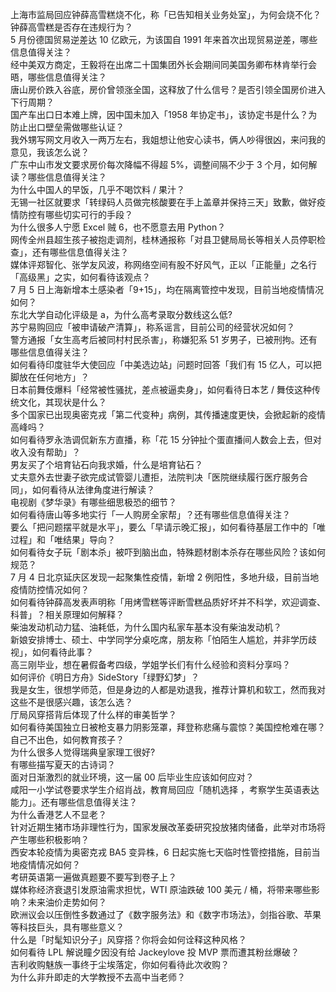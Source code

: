 上海市监局回应钟薛高雪糕烧不化，称「已告知相关业务处室」，为何会烧不化？钟薛高雪糕是否存在违规行为？  
5 月份德国贸易逆差达 10 亿欧元，为该国自 1991 年来首次出现贸易逆差，哪些信息值得关注？  
经中美双方商定，王毅将在出席二十国集团外长会期间同美国务卿布林肯举行会晤，哪些信息值得关注？  
唐山房价跌入谷底，房价曾领涨全国，这释放了什么信号？是否引领全国房价进入下行周期？  
国产车出口日本难上牌，因中国未加入「1958 年协定书」，该协定书是什么？为防止出口壁垒需做哪些认证？  
我外甥写网文月收入一两万左右，我姐想让他安心读书，俩人吵得很凶，来问我的意见，我该怎么说？  
广东中山市发文要求房价每次降幅不得超 5%，调整间隔不少于 3 个月，如何解读？哪些信息值得关注？  
为什么中国人的早饭，几乎不喝饮料 / 果汁？  
无锡一社区就要求「转绿码人员做完核酸要在手上盖章并保持三天」致歉，做好疫情防控有哪些切实可行的手段？  
为什么很多人宁愿 Excel 贼 6，也不愿意去用 Python？  
网传全州县超生孩子被抱走调剂，桂林通报称「对县卫健局局长等相关人员停职检查」，还有哪些信息值得关注？  
媒体评郑智化、张学友风波，称网络空间有股不好风气，正以「正能量」之名行「高级黑」之实，如何看待该观点？  
7 月 5 日上海新增本土感染者「9+15」，均在隔离管控中发现，目前当地疫情情况如何？  
东北大学自动化评级是 a，为什么高考录取分数线这么低?  
苏宁易购回应「被申请破产清算」，称系谣言，目前公司的经营状况如何？  
警方通报「女生高考后被同村村民杀害」，称嫌犯系 51 岁男子，已被刑拘。还有哪些信息值得关注？  
如何看待印度驻华大使回应「中美选边站」问题时回答「我们有 15 亿人，可以把脚放在任何地方」？  
日本前舞伎爆料「经常被性骚扰，差点被逼卖身」，如何看待日本艺 / 舞伎这种传统文化，其现状是什么？  
多个国家已出现奥密克戎「第二代变种」病例，其传播速度更快，会掀起新的疫情高峰吗？  
如何看待罗永浩调侃新东方直播，称「花 15 分钟扯个蛋直播间人数会上去，但对收入没有帮助」？  
男友买了个培育钻石向我求婚，什么是培育钻石？  
丈夫意外去世妻子欲完成试管婴儿遭拒，法院判决「医院继续履行医疗服务合同」，如何看待从法律角度进行解读？  
电视剧《梦华录》有哪些细思极恐的细节？  
如何看待唐山等多地实行「一人购房全家帮」？还有哪些信息值得关注？  
要么「把问题摆平就是水平」，要么「早请示晚汇报」，如何看待基层工作中的「唯过程」和「唯结果」导向？  
如何看待女子玩「剧本杀」被吓到脑出血，特殊题材剧本杀存在哪些风险？该如何规范？  
7 月 4 日北京延庆区发现一起聚集性疫情，新增 2 例阳性，多地升级，目前当地疫情防控情况如何？  
如何看待钟薛高发表声明称「用烤雪糕等评断雪糕品质好坏并不科学，欢迎调查、科普」？相关原理如何解释？  
柴油发动机动力猛、油耗低，为什么国内私家车基本没有柴油发动机？  
新娘安排博士、硕士、中学同学分桌吃席，朋友称「怕陌生人尴尬，并非学历歧视」，如何看待此事？  
高三刚毕业，想在暑假备考四级，学姐学长们有什么经验和资料分享吗？  
如何评价《明日方舟》SideStory「绿野幻梦」？  
我是女生，很想学师范，但是身边的人都是劝退我，推荐计算机和软工，然而我对这些不是很感兴趣，该怎么选？  
厅局风穿搭背后体现了什么样的审美哲学？  
如何看待美国独立日被枪支暴力阴影笼罩，拜登称悲痛与震惊？美国控枪难在哪？  
自己不出色，如何教育孩子？  
为什么很多人觉得瑞典皇家理工很好?  
有哪些描写夏天的古诗词？  
面对日渐激烈的就业环境，这一届 00 后毕业生应该如何应对？  
咸阳一小学试卷要求学生介绍肖战，教育局回应「随机选择 ，考察学生英语表达能力」。还有哪些信息值得关注？  
为什么香港艺人不显老？  
针对近期生猪市场非理性行为，国家发展改革委研究投放猪肉储备，此举对市场将产生哪些积极影响？  
西安本轮疫情为奥密克戎 BA5 变异株，6 日起实施七天临时性管控措施，目前当地疫情情况如何？  
考研英语第一遍做真题要不要写到卷子上？  
媒体称经济衰退引发原油需求担忧，WTI 原油跌破 100 美元 / 桶，将带来哪些影响？未来油价走势如何？  
欧洲议会以压倒性多数通过了《数字服务法》和《数字市场法》，剑指谷歌、苹果等科技巨头，具有哪些意义？  
什么是「时髦知识分子」风穿搭？你将会如何诠释这种风格？  
如何看待 LPL 解说瞳夕因没有给 Jackeylove 投 MVP 票而遭其粉丝爆破？  
吉利收购魅族一事终于尘埃落定，你如何看待此次收购？  
为什么非升即走的大学教授不去高中当老师？  
